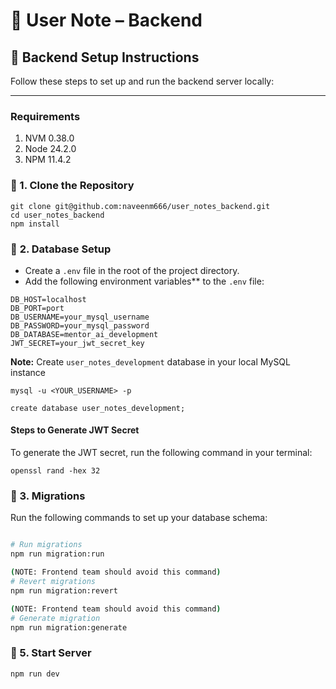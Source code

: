 # 🧠 User Note – Backend

## 🚀 Backend Setup Instructions

Follow these steps to set up and run the backend server locally:

---

### Requirements

1. NVM 0.38.0
2. Node 24.2.0
3. NPM 11.4.2

### 📁 1. Clone the Repository

```
git clone git@github.com:naveenm666/user_notes_backend.git
cd user_notes_backend
npm install
```

### 📁 **2. Database Setup**

- Create a `.env` file in the root of the project directory.
- Add the following environment variables** to the `.env` file:

```
DB_HOST=localhost
DB_PORT=port
DB_USERNAME=your_mysql_username
DB_PASSWORD=your_mysql_password
DB_DATABASE=mentor_ai_development
JWT_SECRET=your_jwt_secret_key
```
**Note:** Create `user_notes_development` database in your local MySQL instance

```
mysql -u <YOUR_USERNAME> -p

create database user_notes_development;
```

#### Steps to Generate JWT Secret
To generate the JWT secret, run the following command in your terminal:

```
openssl rand -hex 32
```

### 📁 3. **Migrations**
Run the following commands to set up your database schema:

```bash

# Run migrations
npm run migration:run

(NOTE: Frontend team should avoid this command)
# Revert migrations
npm run migration:revert

(NOTE: Frontend team should avoid this command)
# Generate migration
npm run migration:generate
```
### 📁 5. Start Server

```bash
npm run dev
```